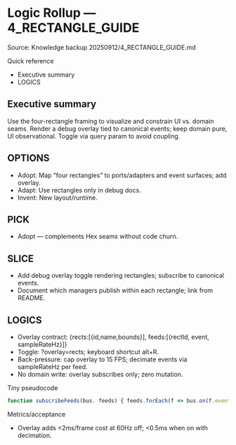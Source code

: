 <!--
STIGMERGY REVIEW HEADER
Status: Pending verification
Review started: 2025-09-16T19:48-06:00
Expires: 2025-09-23T19:48-06:00 (auto-expire after 7 days)

Checklist:
- [ ] Re-evaluate this artifact against current Hexagonal goals
- [ ] Validate references against knowledge manifests
- [ ] Log decisions in TODO_2025-09-16.md
-->

# Logic Rollup — 4_RECTANGLE_GUIDE

Source: Knowledge backup 20250912/4_RECTANGLE_GUIDE.md

Quick reference

- Executive summary
- LOGICS

## Executive summary

Use the four-rectangle framing to visualize and constrain UI vs. domain seams. Render a debug overlay tied to canonical events; keep domain pure, UI observational. Toggle via query param to avoid coupling.

## OPTIONS

- Adopt: Map “four rectangles” to ports/adapters and event surfaces; add overlay.
- Adapt: Use rectangles only in debug docs.
- Invent: New layout/runtime.

## PICK

- Adopt — complements Hex seams without code churn.

## SLICE

- Add debug overlay toggle rendering rectangles; subscribe to canonical events.
- Document which managers publish within each rectangle; link from README.

## LOGICS

- Overlay contract: {rects:[{id,name,bounds}], feeds:[{rectId, event, sampleRateHz}]}
- Toggle: ?overlay=rects; keyboard shortcut alt+R.
- Back-pressure: cap overlay to 15 FPS; decimate events via sampleRateHz per feed.
- No domain write: overlay subscribes only; zero mutation.

Tiny pseudocode

```js
function subscribeFeeds(bus, feeds) { feeds.forEach(f => bus.on(f.event, rateLimit(f.sampleRateHz, draw))); }
```

Metrics/acceptance

- Overlay adds <2ms/frame cost at 60Hz off; <0.5ms when on with decimation.
